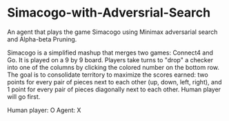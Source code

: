 # Simacogo-with-Adversrial-Search
An agent that plays the game Simacogo using Minimax adversarial search and Alpha-beta Pruning.

Simacogo is a simplified mashup that merges two games: Connect4 and Go. It is played on a 9 by 9 board. Players take turns to "drop" a checker into one of the columns by clicking the colored number on the bottom row. The goal is to consolidate territory to maximize the scores earned: two points for every pair of pieces next to each other (up, down, left, right), and 1 point for every pair of pieces diagonally next to each other. Human player will go first.

Human player: O
Agent: X

